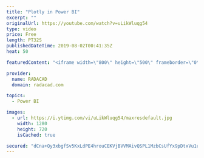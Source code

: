 ```yaml
---
title: "Plotly in Power BI"
excerpt: ""
originalUrl: https://youtube.com/watch?v=uLikWluqg54
type: video
price: Free
length: PT32S
publishedDateTime: 2019-08-02T00:41:35Z
heat: 50

featuredContent: "<iframe width=\"800\" height=\"500\" frameborder=\"0\" src=\"https://www.youtube.com/embed/uLikWluqg54\" allow=\"accelerometer; autoplay; encrypted-media; gyroscope; picture-in-picture\" allowfullscreen></iframe>"

provider:
  name: RADACAD
  domain: radacad.com

topics:
  - Power BI

images:
  - url: https://i.ytimg.com/vi/uLikWluqg54/maxresdefault.jpg
    width: 1280
    height: 720
    isCached: true

secured: "dCna+Qy3xbgfSv5KxLdPE4hrouCEKVjBVVMAivQSPL1MzbCsUfYx9pDtxVu1uc9AKM0foOwUcN9cwQPiQmv+u7JtySRe7eoOeYeGTakYjDInaszSk/eVP7JfaO5v9h/Iup72n7i0lCzrwZCDE5jD5NWBuq/ewUy34UP6aeO0ZnVyZkwcM49LLEOpx2t8SE2M5MtN+wng9VAgVV5gM/jOzUjEoHUHDm7uxrvQQo5l4S0b3eWfTj9QXNkNV9DLZwsB6xbU0hacEO8QHEO4l7hZ7EHqa5rPbsk7JS5he4mWtQpBqstsdvipDZCnQRrWCpkiYMQ6H0Ijm2UuL5AqvES6aR++O+pd4VUbMTRp8ghYCaGAoiE//GuRGkIUWGqkRDxIWllTgxQ5qZUd4PRpJMyKFsIy6+A/afvlBFfnvXwrloo=;Eg4O89s1jsMWbTDuqH9Ekw=="
---
```


